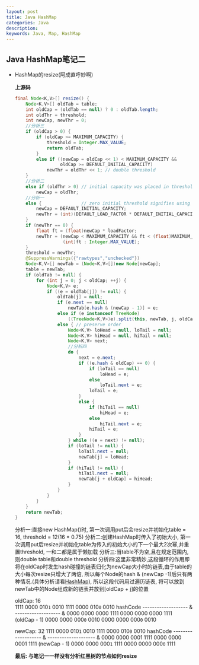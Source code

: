 ```yaml
---
layout: post
title: Java HashMap
categories: Java
description: 
keywords: Java, Map, HashMap
---
```


## Java HashMap笔记二

- HashMap的resize(阿成直呼妙啊)
  
    **上源码**
    ```Java
    final Node<K,V>[] resize() {
        Node<K,V>[] oldTab = table;
        int oldCap = (oldTab == null) ? 0 : oldTab.length;
        int oldThr = threshold;
        int newCap, newThr = 0;
        //分析三
        if (oldCap > 0) {
            if (oldCap >= MAXIMUM_CAPACITY) {
                threshold = Integer.MAX_VALUE;
                return oldTab;
            }
            else if ((newCap = oldCap << 1) < MAXIMUM_CAPACITY &&
                     oldCap >= DEFAULT_INITIAL_CAPACITY)
                newThr = oldThr << 1; // double threshold
        }
        //分析二
        else if (oldThr > 0) // initial capacity was placed in threshold
            newCap = oldThr;
        //分析一
        else {               // zero initial threshold signifies using defaults
            newCap = DEFAULT_INITIAL_CAPACITY;
            newThr = (int)(DEFAULT_LOAD_FACTOR * DEFAULT_INITIAL_CAPACITY);
        }
        if (newThr == 0) {
            float ft = (float)newCap * loadFactor;
            newThr = (newCap < MAXIMUM_CAPACITY && ft < (float)MAXIMUM_CAPACITY ?
                      (int)ft : Integer.MAX_VALUE);
        }
        threshold = newThr;
        @SuppressWarnings({"rawtypes","unchecked"})
        Node<K,V>[] newTab = (Node<K,V>[])new Node[newCap];
        table = newTab;
        if (oldTab != null) {
            for (int j = 0; j < oldCap; ++j) {
                Node<K,V> e;
                if ((e = oldTab[j]) != null) {
                    oldTab[j] = null;
                    if (e.next == null)
                        newTab[e.hash & (newCap - 1)] = e;
                    else if (e instanceof TreeNode)
                        ((TreeNode<K,V>)e).split(this, newTab, j, oldCap);
                    else { // preserve order
                        Node<K,V> loHead = null, loTail = null;
                        Node<K,V> hiHead = null, hiTail = null;
                        Node<K,V> next;
                        //分析四
                        do {
                            next = e.next;
                            if ((e.hash & oldCap) == 0) {
                                if (loTail == null)
                                    loHead = e;
                                else
                                    loTail.next = e;
                                loTail = e;
                            }
                            else {
                                if (hiTail == null)
                                    hiHead = e;
                                else
                                    hiTail.next = e;
                                hiTail = e;
                            }
                        } while ((e = next) != null);
                        if (loTail != null) {
                            loTail.next = null;
                            newTab[j] = loHead;
                        }
                        if (hiTail != null) {
                            hiTail.next = null;
                            newTab[j + oldCap] = hiHead;
                        }
                    }
                }
            }
        }
        return newTab;
    }
    ```

    分析一:直接new HashMap()时, 第一次调用put后会resize并初始化table = 16, threshold = 12(16 * 0.75)
    分析二:创建HashMap时传入了初始大小, 第一次调用put后resize并初始化table为传入的初始大小的下一个最大2次幂,并重置threshold, 一和二都是属于懒加载
    分析三:当table不为空,且在规定范围内,则double table和double threshold
    分析四:这里非常精妙,这段循环的作用即将在oldCap时发生hash碰撞的链表归化为newCap大小时的链表,由于table的大小每次resize只增大了两倍, 所以每个Node的hash & (newCap -1)后只有两种情况.(具体分析请看[HashMap](https://tech.meituan.com/2016/06/24/java-hashmap.html)), 所以这段代码用过遍历链表, 将可以放到newTab中的Node组成新的链表并放到[oldCap + j]的位置
    
    oldCap: 16        
    1111 0000 010`1` 0010              1111 0000 010`0` 0010 hashCode
    ------------------- &              ------------------- &
    0000 0000 0000 1111                0000 0000 0000 1111   (oldCap - 1)
    0000 0000 000`0` 0010              0000 0000 000`0` 0010

    newCap: 32
    1111 0000 010`1` 0010              1111 0000 010`0` 0010 hashCode
    ------------------- &              -------------------- &
    0000 0000 0001 1111                0000 0000 0001 1111    (newCap - 1)
    0000 0000 000`1` 1111              0000 0000 000`0` 1111


    **最后: 与笔记一一样没有分析红黑树的节点如何resize**
    
    

